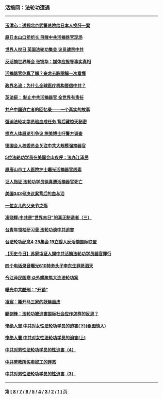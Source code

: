### 活摘网：法轮功遭遇
---
#### [玉清心：透视北京武警总院给日本人换肝一案](../../pages/nf5881/n13771978.md?04250430) 
#### [原日本山口组组长 目睹中共活摘器官现场](../../pages/nf5881/n13767360.md?04250430) 
#### [世界人权日 英国法轮功集会 议员谴责中共](../../pages/nf5881/n13431763.md?04250430) 
#### [反活摘世界峰会 张锦华：媒体应报导事实真相](../../pages/nf5881/n13278502.md?04250430) 
#### [活摘器官你真了解？来龙去脉图解一次看懂](../../pages/nf5881/n13013820.md?04250430) 
#### [政界名流：为什么全球医疗机构要信中共？](../../pages/nf5881/n11945479.md?04250430) 
#### [英法庭： 制止中共活摘器官 全世界有责任](../../pages/nf5881/n11330691.md?04250430) 
#### [共产中国逃亡者的回忆录——一个真实的故事](../../pages/nf5881/n10918649.md?04250430) 
#### [强迫法轮功学员验血成任务 背后藏惊天秘密](../../pages/nf5881/n4252384.md?04250430) 
#### [捷克人体展览引争议 旅美博士吁警方调查](../../pages/nf5881/n9429187.md?04250430) 
#### [德国会人权委员会关注中共大规模强摘器官](../../pages/nf5881/n8418950.md?04250430) 
#### [5位法轮功学员在美国会山疾呼：法办江泽民](../../pages/nf5881/n8101519.md?04250430) 
#### [原唐山市工人医院护士曝光活摘器官线索](../../pages/nf5881/n8076384.md?04250430) 
#### [证人指证 法轮功学员徐真遭活摘器官死亡](../../pages/nf5881/n8042467.md?04250430) 
#### [美国343号决议案背后的血与泪](../../pages/nf5881/n8020684.md?04250430) 
#### [一位女儿的父亲节之殇](../../pages/nf5881/n8014122.md?04250430) 
#### [凌晓辉:中共是“世界末日”的真正制造者（三）](../../pages/nf5881/n4210333.md?04250430) 
#### [台青年领袖研习营 法轮功谈中共迫害](../../pages/nf5881/n4141857.md?04250430) 
#### [台法轮功纪念4‧25集会 19立委入反活摘国际联盟](../../pages/nf5881/n4141821.md?04250430) 
#### [【历史今日】苏家屯证人揭中共活摘法轮功学员器官罪行](../../pages/nf5881/n4135912.md?04250430) 
#### [四个电话录音曝光610特务头子李东生罪恶滔天](../../pages/nf5881/n4040060.md?04250430) 
#### [令江泽民胆寒 众外媒聚焦大连法轮功案](../../pages/nf5881/n3932671.md?04250430) 
#### [曝光中共酷刑：“开锁”](../../pages/nf5881/n3889373.md?04250430) 
#### [凌宸：撕开马三家的妖魅画皮](../../pages/nf5881/n3849369.md?04250430) 
#### [郦剑锋：法轮功被迫害国际社会应作怎样的反思？](../../pages/nf5881/n3824560.md?04250430) 
#### [惨绝人寰 中共对女性法轮功学员的迫害(下)(组图慎入)](../../pages/nf5881/n3816285.md?04250430) 
#### [惨绝人寰 中共对女性法轮功学员的迫害(上)](../../pages/nf5881/n3815374.md?04250430) 
#### [中共对男性法轮功学员的性迫害（4）](../../pages/nf5881/n3769144.md?04250430) 
#### [中共劳教所买卖奴工的罪恶](../../pages/nf5881/n3769378.md?04250430) 
#### [中共对男性法轮功学员的性迫害（3）](../../pages/nf5881/n3768231.md?04250430) 

---
#### 第 [ [8](./8.md?04250430) / [7](./7.md?04250430) / [6](./6.md?04250430) / [5](./5.md?04250430) / [4](./4.md?04250430) / [3](./3.md?04250430) / [2](./2.md?04250430) / [1](./1.md?04250430) ] 页
